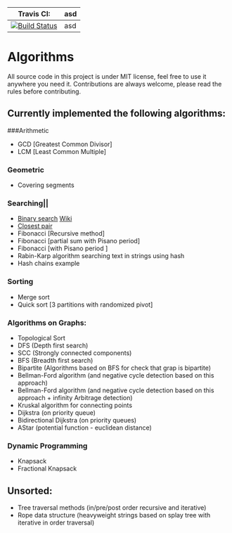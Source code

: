 |Travis CI:|asd|
|---|---|
| [![Build Status](https://travis-ci.com/ArseniyAntonov/Algorithms.svg?token=nXMCSJjXxpYVPmu2WGHj&branch=CleanUpTheMess)](https://travis-ci.com/ArseniyAntonov/Algorithms) | asd|


# Algorithms
All source code in this project is under MIT license, feel free to use it anywhere you need it.
Contributions are always welcome, please read the rules before contributing.


## Currently implemented the following algorithms:

###Arithmetic
 - GCD [Greatest Common Divisor]
 - LCM [Least Common Multiple]
### Geometric
 - Covering segments
### Searching||

 - [Binary search](../search/binary_search.py) [Wiki](https://en.wikipedia.org/wiki/Binary_search_algorithm)
 - [Closest pair](../search/closest_pair.py)
 - Fibonacci [Recursive method]
 - Fibonacci [partial sum with Pisano period]
 - Fibonacci [with Pisano period ]
 - Rabin-Karp algorithm searching text in strings using hash
 - Hash chains example
### Sorting
 - Merge sort
 - Quick sort [3 partitions with randomized pivot]
### Algorithms on Graphs:
 - Topological Sort
 - DFS (Depth first search)
 - SCC (Strongly connected components)
 - BFS (Breadth first search)
 - Bipartite (Algorithms based on BFS for check that grap is bipartite)
 - Bellman-Ford algorithm (and negative cycle detection based on this approach)
 - Bellman-Ford algorithm (and negative cycle detection based on this approach + infinity Arbitrage detection)
 - Kruskal algorithm for connecting points
 - Dijkstra (on priority queue)
 - Bidirectional Dijkstra (on priority queues)
 - AStar  (potential function - euclidean distance)
### Dynamic Programming
 - Knapsack
 - Fractional Knapsack

## Unsorted:
 - Tree traversal methods (in/pre/post order recursive and iterative)
 - Rope data structure (heavyweight strings based on splay tree with iterative in order traversal)


